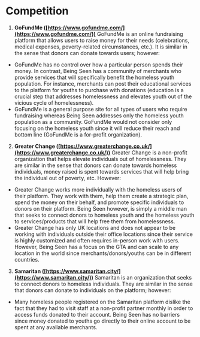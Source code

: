 # Competition

1.  **GoFundMe ([https://www.gofundme.com/](https://www.gofundme.com/))**
    GoFundMe is an online fundraising platform that allows users to raise money for their needs (celebrations, medical expenses, poverty-related circumstances, etc.). It is similar in the sense that donors can donate towards users; however:

- GoFundMe has no control over how a particular person spends their money. In contrast, Being Seen has a community of merchants who provide services that will specifically benefit the homeless youth population. For instance, merchants can post their educational services to the platform for youths to purchase with donations (education is a crucial step that addresses homelessness and elevates youth out of the vicious cycle of homelessness).
- GoFundMe is a general purpose site for all types of users who require fundraising whereas Being Seen addresses only the homeless youth population as a community. GoFundMe would not consider only focusing on the homeless youth since it will reduce their reach and bottom line (GoFundMe is a for-profit organization).

2.  **Greater Change ([https://www.greaterchange.co.uk/](https://www.greaterchange.co.uk/))**
    Greater Change is a non-profit organization that helps elevate individuals out of homelessness. They are similar in the sense that donors can donate towards homeless individuals, money raised is spent towards services that will help bring the individual out of poverty, etc. However:

- Greater Change works more individually with the homeless users of their platform. They work with them, help them create a strategic plan, spend the money on their behalf, and promote specific individuals to donors on their platform. Being Seen however, is simply a middle man that seeks to connect donors to homeless youth and the homeless youth to services/products that will help free them from homelessness.
- Greater Change has only UK locations and does not appear to be working with individuals outside their office locations since their service is highly customized and often requires in-person work with users. However, Being Seen has a focus on the GTA and can scale to any location in the world since merchants/donors/youths can be in different countries.

3.  **Samaritan ([https://www.samaritan.city/](https://www.samaritan.city/))**
    Samaritan is an organization that seeks to connect donors to homeless individuals. They are similar in the sense that donors can donate to individuals on the platform; however:

- Many homeless people registered on the Samaritan platform dislike the fact that they had to visit staff at a non-profit partner monthly in order to access funds donated to their account. Being Seen has no barriers since money donated to youths go directly to their online account to be spent at any available merchants.
